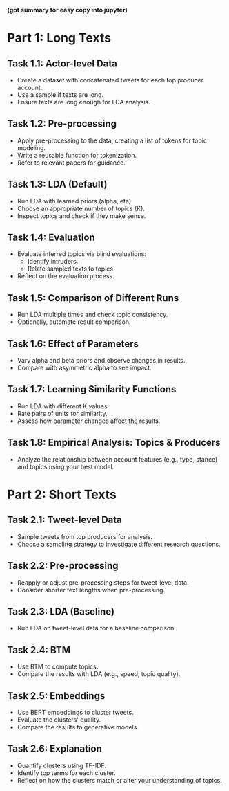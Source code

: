 **(gpt summary for easy copy into jupyter)**
# Part 1: Long Texts

## Task 1.1: Actor-level Data
- Create a dataset with concatenated tweets for each top producer account.
- Use a sample if texts are long.
- Ensure texts are long enough for LDA analysis.

## Task 1.2: Pre-processing
- Apply pre-processing to the data, creating a list of tokens for topic modeling.
- Write a reusable function for tokenization.
- Refer to relevant papers for guidance.

## Task 1.3: LDA (Default)
- Run LDA with learned priors (alpha, eta).
- Choose an appropriate number of topics (K).
- Inspect topics and check if they make sense.

## Task 1.4: Evaluation
- Evaluate inferred topics via blind evaluations:
  - Identify intruders.
  - Relate sampled texts to topics.
- Reflect on the evaluation process.

## Task 1.5: Comparison of Different Runs
- Run LDA multiple times and check topic consistency.
- Optionally, automate result comparison.

## Task 1.6: Effect of Parameters
- Vary alpha and beta priors and observe changes in results.
- Compare with asymmetric alpha to see impact.

## Task 1.7: Learning Similarity Functions
- Run LDA with different K values.
- Rate pairs of units for similarity.
- Assess how parameter changes affect the results.

## Task 1.8: Empirical Analysis: Topics & Producers
- Analyze the relationship between account features (e.g., type, stance) and topics using your best model.


# Part 2: Short Texts

## Task 2.1: Tweet-level Data
- Sample tweets from top producers for analysis.
- Choose a sampling strategy to investigate different research questions.

## Task 2.2: Pre-processing
- Reapply or adjust pre-processing steps for tweet-level data.
- Consider shorter text lengths when pre-processing.

## Task 2.3: LDA (Baseline)
- Run LDA on tweet-level data for a baseline comparison.

## Task 2.4: BTM
- Use BTM to compute topics.
- Compare the results with LDA (e.g., speed, topic quality).

## Task 2.5: Embeddings
- Use BERT embeddings to cluster tweets.
- Evaluate the clusters' quality.
- Compare the results to generative models.

## Task 2.6: Explanation
- Quantify clusters using TF-IDF.
- Identify top terms for each cluster.
- Reflect on how the clusters match or alter your understanding of topics.
